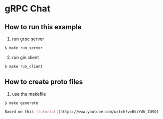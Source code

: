 # gRPC Chat

## How to run this example

1. run grpc server

```sh
$ make run_server
```

2. run gin client

```sh
$ make run_client
```

## How to create proto files

1. use the makefile

```sh
$ make generate

Based on this [tutorial](https://www.youtube.com/watch?v=BdzYdN_Zd9Q)
